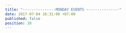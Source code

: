 ```yaml
---
title: "---------------MONDAY EVENTS ---------------"
date: 2017-07-04 16:31:00 +07:00
published: false
position: 10
---
```


